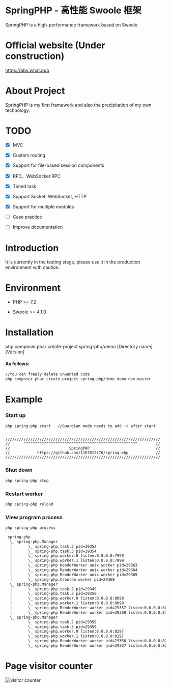 # SpringPHP - 高性能 Swoole 框架

SpringPHP is a high-performance framework based on Swoole.

# Official website (Under construction)

https://bbs.what.pub

# About Project

SpringPHP is my first framework and also the precipitation of my own technology.

# TODO
- [x] MVC
- [x] Custom routing
- [x] Support for file-based session components
- [x] RPC、WebSocket RPC
- [x] Timed task
- [x] Support Socket, WebSocket, HTTP
- [x] Support for multiple modules
- [ ] Case practice
- [ ] Improve documentation


# Introduction

It is currently in the testing stage, please use it in the production environment with caution.

# Environment

- PHP >= 7.2

- Swoole >= 4.1.0

# Installation

php composer.phar create-project spring-php/demo [Directory name] [Version]
#### As follows:
```bash
//You can freely delete unwanted code
php composer.phar create-project spring-php/demo demo dev-master
```

# Example

### Start up
```bash
php spring-php start   //Guardian mode needs to add -d after start
```
```

////////////////////////////////////////////////////////////////////
//      ^^^^^^^^^^^^^^^^^^^^^^^^^^^^^^^^^^^^^^^^^^^^^^^^^^        //
//                          SpringPHP                             //
//            https://github.com/1107012776/spring-php            //
////////////////////////////////////////////////////////////////////

```

### Shut down
```bash
php spring-php stop
```

### Restart worker
```bash
php spring-php reload
```

### View program process
```bash
php spring-php process
```

```bash
 spring-php
  \_ spring-php.Manager
  |       \_ spring-php.task.2 pid=29352
  |       \_ spring-php.task.3 pid=29354
  |       \_ spring-php.worker.0 listen:0.0.0.0:7999
  |       \_ spring-php.worker.1 listen:0.0.0.0:7999
  |       \_ spring-php RenderWorker unix worker pid=29363
  |       \_ spring-php RenderWorker unix worker pid=29364
  |       \_ spring-php RenderWorker unix worker pid=29365
  |       \_ spring-php.Crontab worker pid=29368
  \_ spring-php.Manager
  |       \_ spring-php.task.2 pid=29349
  |       \_ spring-php.task.3 pid=29350
  |       \_ spring-php.worker.0 listen:0.0.0.0:8098
  |       \_ spring-php.worker.1 listen:0.0.0.0:8098
  |       \_ spring-php RenderWorker worker pid=29357 listen:0.0.0.0:8099
  |       \_ spring-php RenderWorker worker pid=29369 listen:0.0.0.0:8100
  \_ spring-php.Manager
          \_ spring-php.task.2 pid=29358
          \_ spring-php.task.3 pid=29359
          \_ spring-php.worker.0 listen:0.0.0.0:8297
          \_ spring-php.worker.1 listen:0.0.0.0:8297
          \_ spring-php RenderWorker worker pid=29366 listen:0.0.0.0:8298
          \_ spring-php RenderWorker worker pid=29367 listen:0.0.0.0:8299
```


# Page visitor counter

![visitor counter](https://profile-counter.glitch.me/1107012776_spring-php/count.svg)


